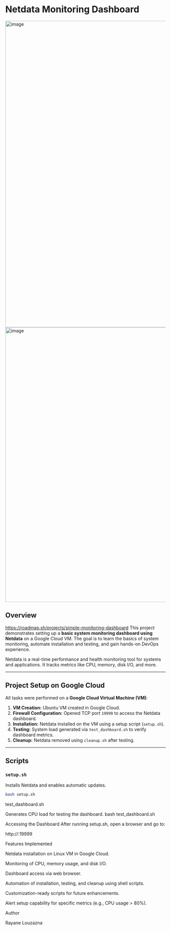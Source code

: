 # Netdata Monitoring Dashboard
<img width="1852" height="962" alt="image" src="https://github.com/user-attachments/assets/7b784577-9c80-448b-9bea-6fc61164534b" />
<img width="1102" height="862" alt="image" src="https://github.com/user-attachments/assets/6c615af6-775b-4cf4-af97-ee8e8b2c929e" />


## Overview
https://roadmap.sh/projects/simple-monitoring-dashboard
This project demonstrates setting up a **basic system monitoring dashboard using Netdata** on a Google Cloud VM. The goal is to learn the basics of system monitoring, automate installation and testing, and gain hands-on DevOps experience.

Netdata is a real-time performance and health monitoring tool for systems and applications. It tracks metrics like CPU, memory, disk I/O, and more.

---

## Project Setup on Google Cloud

All tasks were performed on a **Google Cloud Virtual Machine (VM)**:

1. **VM Creation:** Ubuntu VM created in Google Cloud.
2. **Firewall Configuration:** Opened TCP port `19999` to access the Netdata dashboard.
3. **Installation:** Netdata installed on the VM using a setup script (`setup.sh`).
4. **Testing:** System load generated via `test_dashboard.sh` to verify dashboard metrics.
5. **Cleanup:** Netdata removed using `cleanup.sh` after testing.

---

## Scripts

### `setup.sh`
Installs Netdata and enables automatic updates.  
```bash
bash setup.sh
````

test_dashboard.sh

Generates CPU load for testing the dashboard.
bash test_dashboard.sh


Accessing the Dashboard
After running setup.sh, open a browser and go to:

http://<your-vm-ip>:19999


Features Implemented

Netdata installation on Linux VM in Google Cloud.

Monitoring of CPU, memory usage, and disk I/O.

Dashboard access via web browser.

Automation of installation, testing, and cleanup using shell scripts.

Customization-ready scripts for future enhancements.

Alert setup capability for specific metrics (e.g., CPU usage > 80%).



Author

Rayane Louzazna
